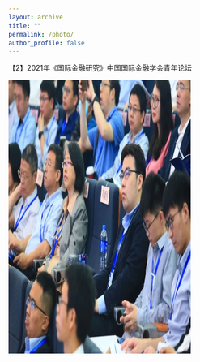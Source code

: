 ```yaml
---
layout: archive
title: ""
permalink: /photo/
author_profile: false
---
```


【2】2021年《国际金融研究》中国国际金融学会青年论坛

<img src="/images/photo_xiamen.jpg" height="540" width="360">


